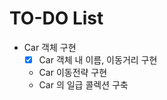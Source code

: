 # TO-DO List
- Car 객체 구현
    - [X]  Car 객체 내 이름, 이동거리 구현
    -  Car 이동전략 구현
    -  Car 의 일급 콜렉션 구축 
    